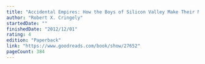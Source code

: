 ```yaml
---
title: "Accidental Empires: How the Boys of Silicon Valley Make Their Millions, Battle Foreign Competition, and Still Can't Get a Date"
author: "Robert X. Cringely"
startedDate: ""
finishedDate: "2012/12/01"
rating: 4
edition: "Paperback"
link: "https://www.goodreads.com/book/show/27652"
pageCount: 384
---
```



